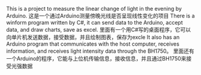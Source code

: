 This is a project to measure the linear change of light in the evening by Arduino.
这是一个通过Arduino测量傍晚光线是否呈现线性变化的项目
There is a winform program written by C#, it can send data to the Arduino, accept data, and draw charts, save as excel.
里面有一个用C#写的桌面程序，它可以向单片机发送数据，接受数据，并且绘制图表，保存为excle
It also has an Arduino program that communicates with the host computer, receives information, and receives light intensity data through the BH1750。
里面还有一个Arduino的程序，它能与上位机传输信息，接收信息，并且通过BH1750来接受光强数据
